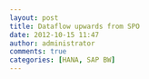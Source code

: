 ```yaml
---
layout: post
title: Dataflow upwards from SPO
date: 2012-10-15 11:47
author: administrator
comments: true
categories: [HANA, SAP BW]
---
```


